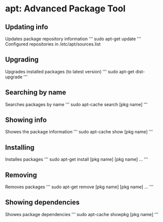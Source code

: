 # apt: Advanced Package Tool

## Updating info
Updates package repository information
'''
sudo apt-get update
'''
Configured repositories in /etc/apt/sources.list

## Upgrading
Upgrades installed packages (to latest version)
'''
sudo apt-get dist-upgrade
'''

## Searching by name
Searches packages by name
'''
sudo apt-cache search [pkg name]
'''

## Showing info
Showes the package information
'''
sudo apt-cache show [pkg name]
'''

## Installing
Installes packages
'''
sudo apt-get install [pkg name] [pkg name] ...
'''

## Removing
Removes packages
'''
sudo apt-get remove [pkg name] [pkg name] ...
'''

## Showing dependencies
Showes package dependencies
'''
sudo apt-cache showpkg [pkg name]
'''
